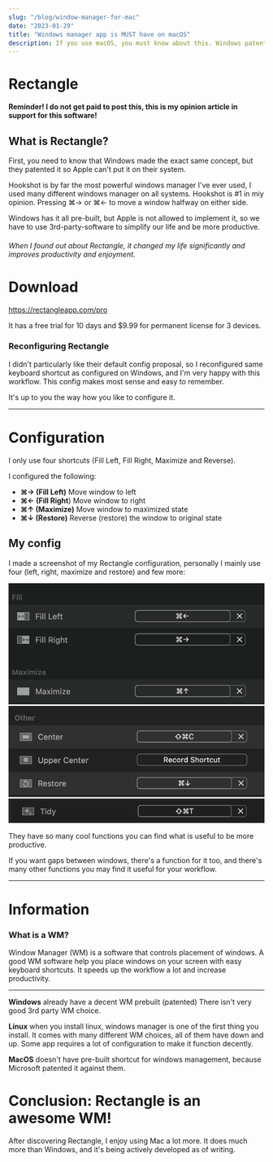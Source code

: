 ```yaml
---
slug: "/blog/window-manager-for-mac"
date: "2023-01-29"
title: "Windows manager app is MUST have on macOS"
description: If you use macOS, you must know about this. Windows patented it so Apple can't put it on their system, but we can install a 3rd-party app for it. It makes you so much more productive and effective.
---
```


# Rectangle

**Reminder! I do not get paid to post this, this is my opinion article in support for this software!**

## What is Rectangle?

First, you need to know that Windows made the exact same concept, but they patented it so
Apple can't put it on their system.

Hookshot is by far the most powerful windows manager I've ever used, I used many different windows manager on all systems. Hookshot is #1 in miy opinion. Pressing ⌘→ or ⌘← to move a window halfway on either side.

Windows has it all pre-built, but Apple is not allowed to implement it,
so we have to use 3rd-party-software to simplify our life and be more productive.

###### When I found out about Rectangle, it changed my life significantly and improves productivity and enjoyment.

# Download

https://rectangleapp.com/pro

It has a free trial for 10 days and $9.99 for permanent license for 3 devices.

### Reconfiguring Rectangle

I didn't particularly like their default config proposal, so I reconfigured same keyboard shortcut as configured on Windows,
and I'm very happy with this workflow. This config makes most sense and easy to remember.

It's up to you the way how you like to configure it.

---

# Configuration

I only use four shortcuts (Fill Left, Fill Right, Maximize and Reverse).

I configured the following:

- **⌘→ (Fill Left)** Move window to left
- **⌘← (Fill Right**) Move window to right
- **⌘↑ (Maximize)** Move window to maximized state
- **⌘↓ (Restore)** Reverse (restore) the window to original state


## My config
I made a screenshot of my Rectangle configuration, personally I mainly use four (left, right, maximize and restore) and few more:

![](../../images/hookshoot-move-windows.png)
![](../../images/hookshot-shortcuts-2-dk.png)
![](../../images/hookshot-tidy.png)


They have so many cool functions you can find what is useful to be more productive.

If you want gaps between windows, there's a function for it too, and there's many other functions you may find it useful for your workflow.

---

# Information

### What is a WM?

Window Manager (WM) is a software that controls placement of windows.
A good WM software help you place windows on your screen with easy keyboard shortcuts.
It speeds up the workflow a lot and increase productivity.

---

**Windows** already have a decent WM prebuilt (patented) There isn't very good 3rd party WM choice.

**Linux** when you install linux, windows manager is one of the first thing you install. It
comes with many different WM choices, all of them have down and up.
Some app requires a lot of configuration to make it function decently.

**MacOS** doesn't have pre-built shortcut for windows management, because Microsoft patented it
against them.

# Conclusion: Rectangle is an awesome WM!

After discovering Rectangle, I enjoy using Mac a lot more. It does much more than Windows,
and it's being actively developed as of writing.
